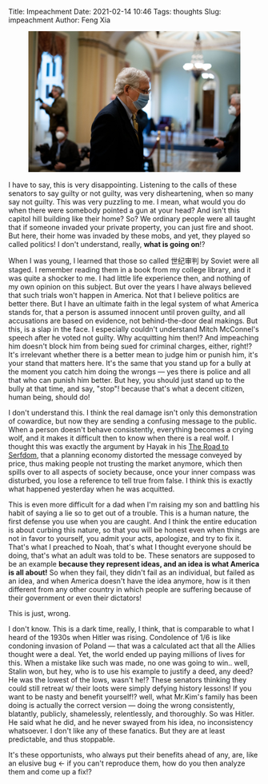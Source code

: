 Title: Impeachment
Date: 2021-02-14 10:46
Tags: thoughts
Slug: impeachment
Author: Feng Xia

<figure class="col s12">
  <img src="images/mitch.jpg"/>
</figure>

I have to say, this is very disappointing. Listening to the calls of these senators to say guilty or not guilty, was very disheartening, when so many say not guilty. This was very puzzling to me. I mean, what would you do when there were somebody pointed a gun at your head? And isn't this capitol hill building like their home? So? We ordinary people were all taught that if someone invaded your private property, you can just fire and shoot. But here, their home was invaded by these mobs, and yet, they played so called politics! I don't understand, really, **what is going on**!?

When I was young, I learned that those so called 世纪审判 by Soviet were all staged. I remember reading them in a book from my college library, and it was quite a shocker to me. I had little life experience then, and nothing of my own opinion on this subject. But over the years I have always believed that such trials won't happen in America. Not that I believe politics are better there. But I have an ultimate faith in the legal system of what America stands for, that a person is assumed innocent until proven guilty, and all accusations are based on evidence, not behind-the-door deal makings. But this, is a slap in the face. I especially couldn't understand Mitch McConnel's speech after he voted not guilty. Why acquitting him then!? And impeaching him doesn't block him from being sued for criminal charges, either, right!? It's irrelevant whether there is a better mean to judge him or punish him, it's your stand that matters here. It's the same that you stand up for a bully at the moment you catch him doing the wrongs &mdash; yes there is police and all that who can punish him better. But hey, you should just stand up to the bully at that time, and say, "stop"! because that's what a decent citizen, human being, should do!

I don't understand this. I think the real damage isn't only this
demonstration of cowardice, but now they are sending a confusing
message to the public. When a person doesn't behave consistently,
everything becomes a crying wolf, and it makes it difficult then to
know when there is a real wolf. I thought this was exactly the
argument by Hayak in his [The Road to Serfdom][2], that a planning
economy distorted the message conveyed by price, thus making people
not trusting the market anymore, which then spills over to all aspects
of society because, once your inner compass was disturbed, you lose a
reference to tell true from false. I think this is exactly what
happened yesterday when he was acquitted.

This is even more difficult for a dad when I'm raising my son and
battling his habit of saying a lie so to get out of a trouble. This is
a human nature, the first defense you use when you are caught. And I
think the entire education is about curbing this nature, so that you
will be honest even when things are not in favor to yourself, you
admit your acts, apologize, and try to fix it. That's what I preached
to Noah, that's what I thought everyone should be doing, that's what
an adult was told to be. These senators are supposed to be an example
**because they represent ideas, and an idea is what America is all
about!** So when they fail, they didn't fail as an individual, but
failed as an idea, and when America doesn't have the idea anymore, how
is it then different from any other country in which people are
suffering because of their government or even their dictators!

This is just, wrong.

I don't know. This is a dark time, really, I think, that is comparable
to what I heard of the 1930s when Hitler was rising. Condolence of 1/6
is like condoning invasion of Poland &mdash; that was a calculated act
that all the Allies thought were a deal. Yet, the world ended up
paying millions of lives for this.  When a mistake like such was made,
no one was going to win.. well, Stalin won, but hey, who is to use his
example to justify a deed, any deed? He was the lowest of the lows,
wasn't he!? These senators thinking they could still retreat w/ their
loots were simply defying history lessons! If you want to be nasty and
benefit yourself!?  well, what Mr.Kim's family has been doing is
actually the correct version &mdash; doing the wrong consistently,
blatantly, publicly, shamelessly, relentlessly, and thoroughly. So was
Hitler. He said what he did, and he never swayed from his idea, no
inconsistency whatsoever. I don't like any of these fanatics. But they
are at least predictable, and thus stoppable.

It's these opportunists, who always put their benefits ahead of any,
are, like an elusive bug &larr; if you can't reproduce them, how do
you then analyze them and come up a fix!?

[1]: https://www.nytimes.com/2021/02/13/us/mcconnell-trump-impeachment-acquittal.html
[2]: https://en.wikipedia.org/wiki/The_Road_to_Serfdom
